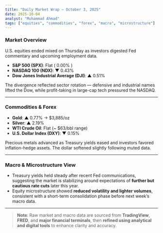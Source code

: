 ```yaml
---
title: "Daily Market Wrap – October 3, 2025"
date: 2025-10-04
analyst: "Muhammad Ahmad"
tags: ["equities", "commodities", "forex", "macro", "microstructure"]
---
```


### Market Overview
U.S. equities ended mixed on Thursday as investors digested Fed commentary and upcoming employment data.

- **S&P 500 (SPX)**: Flat ( 0.00% )  
- **NASDAQ 100 (NDX)**: ▼ 0.43%  
- **Dow Jones Industrial Average (DJI)**: ▲ 0.51%  

The divergence reflected sector rotation — defensive and industrial names lifted the Dow, while profit-taking in large-cap tech pressured the NASDAQ.

---

### Commodities & Forex
- **Gold**: ▲ 0.77% → $3,885/oz  
- **Silver**: ▲ 2.19%  
- **WTI Crude Oil**: Flat (~ $63/bbl range)  
- **U.S. Dollar Index (DXY)**: ▼ 0.15%  

Precious metals advanced as Treasury yields eased and investors favored inflation-hedge assets. The dollar softened slightly following muted data.

---

### Macro & Microstructure View
- Treasury yields held steady after recent Fed communications, suggesting the market is stabilizing around expectations of **further but cautious rate cuts** later this year.  
- Equity microstructure showed **reduced volatility and lighter volumes**, consistent with a short-term consolidation phase before next week’s macro data.

---

> **Note**: Raw market and macro data are sourced from **TradingView**, **FRED**, and **major financial terminals**, then **refined using analytical and digital tools** to enhance clarity and accuracy.
